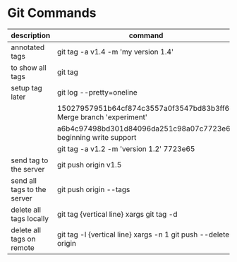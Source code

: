 # Git Commands
|description                     |command                                                                             |
|--------------------------------|------------------------------------------------------------------------------------|
|annotated tags                  |git tag -a v1.4 -m 'my version 1.4'                                                 |
|to show all tags                |git tag                                                                             |   
|setup tag later                 |git log --pretty=oneline                                                            |
|                                |15027957951b64cf874c3557a0f3547bd83b3ff6 Merge branch 'experiment'                  |
|                                |a6b4c97498bd301d84096da251c98a07c7723e65 beginning write support                    |
|                                |git tag -a v1.2 -m 'version 1.2' 7723e65                                            |
|send tag to the server          |git push origin v1.5                                                                | 
|send all tags to the server     |git push origin --tags                                                              |   
|delete all tags locally         |git tag {vertical line} xargs git tag -d                                            |   
|delete all tags on remote       |git tag -l {vertical line} xargs -n 1 git push --delete origin                      |   
   